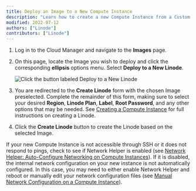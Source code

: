 ```yaml
---
title: Deploy an Image to a New Compute Instance
description: "Learn how to create a new Compute Instance from a Custom or Recovery Image"
modified: 2022-07-12
authors: ["Linode"]
contributors: ["Linode"]
---
```


1. Log in to the Cloud Manager and navigate to the **Images** page.

1. On this page, locate the Image you wish to deploy and click the corresponding **ellipsis** options menu. Select **Deploy to a New Linode**.

    ![Click the button labeled Deploy to a New Linode](images-deploy-new-linode.png)

1. You are redirected to the **Create Linode** form with the chosen Image preselected. Complete the remainder of this form, making sure to select your desired **Region**, **Linode Plan**, **Label**, **Root Password**, and any other options that may be needed. See [Creating a Compute Instance](/docs/products/compute/compute-instances/guides/create/) for full instructions on creating a Linode.

1. Click the **Create Linode** button to create the Linode based on the selected Image.

If your new Compute Instance is not accessible through SSH or it does not respond to pings, check to see if Network Helper is enabled (see [Network Helper: Auto-Configure Networking on Compute Instances](/docs/products/compute/compute-instances/guides/network-helper/#individual-compute-instance-setting)). If it is disabled, the internal network configuration on your new instance is not automatically configured. In this case, you may need to either enable Network Helper and reboot or manually edit your network configuration files (see [Manual Network Configuration on a Compute Instance](/docs/products/compute/compute-instances/guides/manual-network-configuration/)).